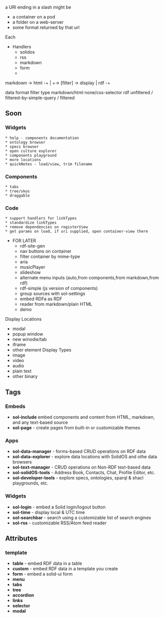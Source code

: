 a URI ending in a slash might be

 * a container on a pod
 * a folder on a web-server
 * some format returned by that url

Each 


* Handlers
  * solidos
  * rss
  * markdown
  * form
  * 





markdown -> html -+ 
                  |
                  +-> [filter] -> display
                  |
            rdf  -+

 data format  filter type
markdown/html  none/css-selector
     rdf       unfiltered / filtered-by-simple-query / filtered






## Soon

### Widgets
    * help - components documentation
    * ontology browser
    * specs browser
    * open culture explorer
    * components playground
    * more locations
    * quickNotes - load/view, trim filename
### Components
    * tabs
    * tree/skos
    * draggable
### Code
    * support handlers for linkTypes
    * standardize linkTypes
    * remove dependencies on registerView
    * get params on load, if uri supplied, open container-view there

* FOR LATER
  * rdf-site-gen
  * nav buttons on container
  * filter container by mime-type
  * aria
  * musicPlayer
  * slideshow
  * alternate menu inputs (auto,from components,from markdown,from rdf)
  * rdf-simple (js version of components)
  * group sources with sol-settings
  * embed RDFa as RDF
  * reader from markdown/plain HTML
  * demo


Display Locations
 * modal
 * popup window
 * new winodw/tab
 * iframe
 * other element
Display Types
 * image
 * video
 * audio
 * plain text
 * other binary

## Tags

### Embeds
* **sol-include** embed components and content from HTML, markdown, and any text-based source
* **sol-page** - create pages from built-in or customizable themes


### Apps
* **sol-data-manager** - forms-based CRUD operations on RDF data
* **sol-data-explorer** - explore data locations with SolidOS and othe data browsers
* **sol-text-manager** - CRUD operations on Non-RDF text-based data
* **sol-solidOS-tools** - Address Book, Contacts, Chat, Profile Editor, etc.
* **sol-developer-tools** - explore specs, ontologies, sparql & shacl playgrounds, etc.

### Widgets
* **sol-login** - embed a Solid login/logout button
* **sol-time** - display local & UTC time
* **sol-searchbar** - search using a customizable list of search engines
* **sol-rss** - customizable RSS/Atom feed reader

## Attributes

### template
* **table** - embed RDF data in a table
* **custom** - embed RDF data in a template you create
* **form** - embed a solid-ui form
* **menu**
* **tabs**
* **tree**
* **accordion**
* **links**
* **selector**
* **modal**


<!--
* ontology browser
* specs browser
* open culture explorer
* playgrounds
    * components
    * shacl
    * sparql
    * turtle
    * json-ld

## SolidOS Tools <sol-solidos source="${webId}" tool="ProfileEditor" ...
* Profile Editor
* Preferences Editor
* Address Book
* Task Manager
* Chat




| sol-include      | embed components and content from HTML, markdown, and any text-based source
| sol-page         | create pages from built-in or customizable themes
| sol-table        | embed RDF data in a table
| sol-custom       | embed RDF data in a template you create
| sol-form         | embed a solid-ui form

| sol-login        | embed a Solid login/logout button
| sol-container    | UI for exploring containers with SolidOS and othe data browsers
| sol-data-manager | UI for CRUD operations on RDF documents
| sol-text-manager | UI for CRUD operations on text documents

| sol-time         | display local & UTC time
| sol-searchbar    | search using a customizable list of search engines
| sol-rss          | customizable RSS/Atom feed reader

menu
tabs
tree
accordion
links
selector
modal

modal
  source
  containerHeight
  containerWidth
  template="modal"sourceType
  buttonLabel



<h1>Solid Web Components</h1>
//
    original format of data : type = html | markdown | text | rdf
           display template : template = anchorList | selector | table | URL of custom template
filters for html & markdown : wanted = [any CSS selector]
     simple filters for RDF : wanted = predicate object (e.g. "hasTopic ScienceNews")


./dynamic/site-template.html - the sitewide html, things that go on every page
./pages/*.html - the page-specific html for each page in the site
./templates/*.html - html templates to display results of queries in pages
./embeds/*.html - html snippets to include in pages
./data/*.ttl - turtle files containing RDF data

All content can be located on local websites or pods or on the local file system.
When located in the file  system, they should 
mySite/
  dynamic/
    site-template.html
    data/*.ttl
    embeds/*.html
    templates/*.html
  static/

<head>
  <title>${PAGE_TITLE}</title>
</head>
<body id="${PAGE_FILENAME}">
  <sol-embed source="./embeds/banner.html"></sol-embed>
  <sol-embed source="./pages/${PAGE_PATH}"></sol-embed>
  <sol-embed source="./embeds/banner.html"></sol-embed>
</body></html>


<sol-component>./data/sample-component.html</sol-component>

<sol-rdf>./data/sample-rdf.ttl</sol-rdf>
<sol-rdf>./data/sample-rdf.ttl#1</sol-rdf>

# to-do

### attributes
* queryParams
* sparql

### Profile types
* typeRegistrations
* addressBooks
* taskLists
* friends
* communities

### interactive templates
* selector
* form (both?)
* reader (both?)
* menu (both?)
* tabs (both?)
* accordion (both)
* tree
* demo (cli)

### viewIn
* modal
* window

### interactive widgets
* searchbar
* rss

### future attributes for simple-query
* limit? 
* order?
* fields?